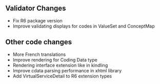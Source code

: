 ## Validator Changes

* Fix R6 package version
* Improve validating displays for codes in ValueSet and ConceptMap

## Other code changes

* More French translations
* Improve rendering for Coding Data type
* Rendering interface extension like in kindling
* Improve cdata parsing performance in xhtml library
* Add VirtualServiceDetail to R6 extension types
